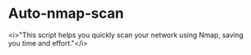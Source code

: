 # Auto-nmap-scan
&lt;i>"This script helps you quickly scan your network using Nmap, saving you time and effort."&lt;/i>
